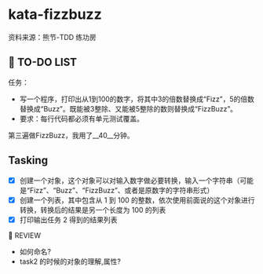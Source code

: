# kata-fizzbuzz
资料来源：熊节-TDD 练功房

📌 TO-DO LIST
-
任务：
- 写一个程序，打印出从1到100的数字，将其中3的倍数替换成“Fizz”，5的倍数替换成“Buzz”。既能被3整除、又能被5整除的数则替换成“FizzBuzz”。
- 要求：每行代码都必须有单元测试覆盖。

第三遍做FizzBuzz，我用了__40__分钟。

Tasking
-
- [X] 创建一个对象，这个对象可以对输入数字做必要转换，输入一个字符串（可能是“Fizz”、“Buzz”、“FizzBuzz”、或者是原数字的字符串形式）
- [X] 创建一个列表，其中包含从 1 到 100 的整数，依次使用前面说的这个对象进行转换，转换后的结果是另一个长度为 100 的列表
- [X] 打印输出任务 2 得到的结果列表

📝 REVIEW
- 如何命名?
- task2 的时候的对象的理解,属性?